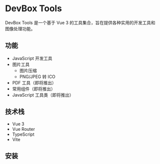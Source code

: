 # DevBox Tools

DevBox Tools 是一个基于 Vue 3 的工具集合，旨在提供各种实用的开发工具和图像处理功能。

## 功能

- JavaScript 开发工具
- 图片工具
  - 图片压缩
  - PNG/JPEG 转 ICO
- PDF 工具（即将推出）
- 常用组件（即将推出）
- JavaScript 工具类（即将推出）

## 技术栈

- Vue 3
- Vue Router
- TypeScript
- Vite

## 安装

